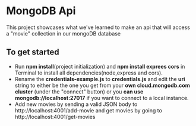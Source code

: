 # MongoDB Api

This project showcases what we've learned to make an api that will access a "movie" collection in our mongoDB database

## To get started

+ Run **npm install**(project initialization) and **npm install exprees cors** in Terminal to install all dependencies(node,express and cors).
+ Rename the **credentials-example.js** to **credentials.js** and edit the **uri** string to either be the one you get from your **own cloud.mongodb.com cluster** (under the "connect" button) or you **can use mongodb://localhost:27017** if you want to connect to a local instance.
+ Add new movies by sending a valid JSON body to http://localhost:4001/add-movie and get movies by going to http://localhost:4001/get-movies